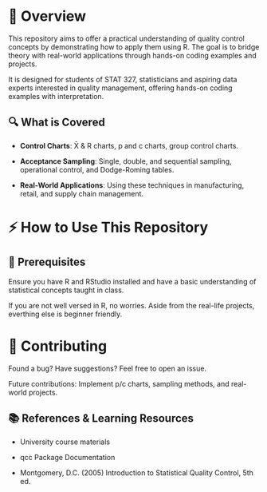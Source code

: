 # 📌 Overview
This repository aims to offer a practical understanding of quality control concepts by demonstrating how to apply them using R. The goal is to bridge theory with real-world applications through hands-on coding examples and projects.

It is designed for students of STAT 327, statisticians and aspiring data experts interested in quality management, offering hands-on coding examples with interpretation.

## 🔍 What is Covered
* **Control Charts**: X̄ & R charts, p and c charts, group control charts.

* **Acceptance Sampling**: Single, double, and sequential sampling, operational control, and Dodge-Roming tables.

* **Real-World Applications**: Using these techniques in manufacturing, retail, and supply chain management.


# ⚡ How to Use This Repository

## 🔧 Prerequisites

Ensure you have R and RStudio installed and have a basic understanding of statistical concepts taught in class.

If you are not well versed in R, no worries. Aside from the real-life projects, everthing else is beginner friendly.


# 🤝 Contributing

Found a bug? Have suggestions? Feel free to open an issue.

Future contributions: Implement p/c charts, sampling methods, and real-world projects.

## 📚 References & Learning Resources

* University course materials

* qcc Package Documentation

* Montgomery, D.C. (2005) Introduction to Statistical Quality Control, 5th ed.

